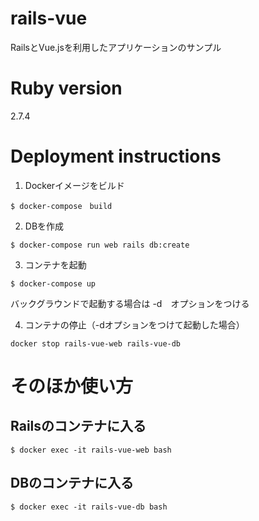 # rails-vue
RailsとVue.jsを利用したアプリケーションのサンプル

# Ruby version
2.7.4

# Deployment instructions
1. Dockerイメージをビルド
```
$ docker-compose　build
```
2. DBを作成
```
$ docker-compose run web rails db:create
```

3. コンテナを起動
```
$ docker-compose up
```
バックグラウンドで起動する場合は -d　オプションをつける

4. コンテナの停止（-dオプションをつけて起動した場合）

```
docker stop rails-vue-web rails-vue-db
```
# そのほか使い方
## Railsのコンテナに入る
```
$ docker exec -it rails-vue-web bash
```
## DBのコンテナに入る
```
$ docker exec -it rails-vue-db bash
```

